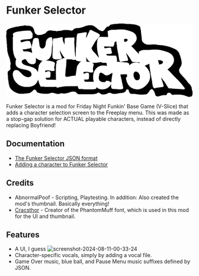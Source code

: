 # Funker Selector

![The logo for the mod.](./images/funker%20selector%20logo%20ANIMATED.gif)

Funker Selector is a mod for Friday Night Funkin' Base Game (V-Slice) that adds a character selection screen to the Freeplay menu. This was made as a stop-gap solution for ACTUAL playable characters, instead of directly replacing Boyfriend!

## Documentation
- [The Funker Selector JSON format](./docs/Funker%20Selector%20JSON%20Character%20Format.md)
- [Adding a character to Funker Selector](./docs/Adding%20a%20Character.md)

## Credits
- AbnormalPoof - Scripting, Playtesting. In addition: Also created the mod's thumbnail. Basically everything!
- [Cracsthor](https://gamebanana.com/members/1844732) - Creator of the PhantomMuff font, which is used in this mod for the UI and thumbnail.

## Features
- A UI, I guess
![screenshot-2024-08-11-00-33-24](https://github.com/user-attachments/assets/cb663368-73e0-42ee-9990-aa32644f1c85)
- Character-specific vocals, simply by adding a vocal file.
- Game Over music, blue ball, and Pause Menu music suffixes defined by JSON.

